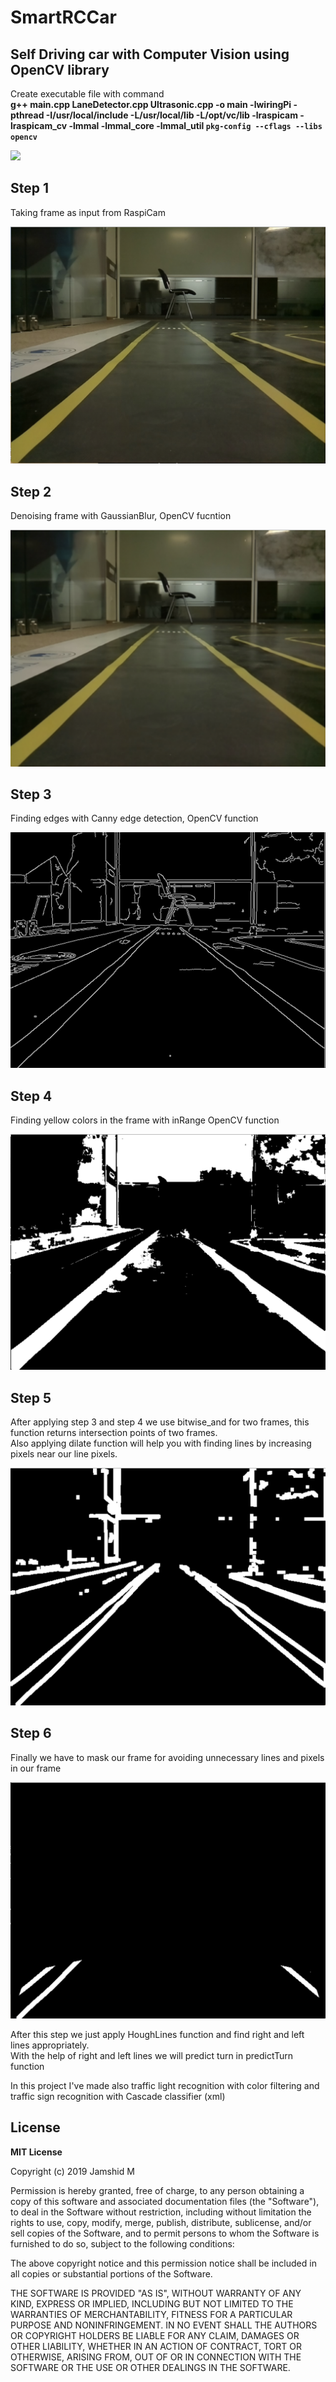 # SmartRCCar
## **Self Driving car with Computer Vision using OpenCV library**
Create executable file with command  <br />
**g++ main.cpp LaneDetector.cpp Ultrasonic.cpp -o main -lwiringPi -pthread -I/usr/local/include -L/usr/local/lib -L/opt/vc/lib -lraspicam -lraspicam_cv -lmmal -lmmal_core -lmmal_util `pkg-config --cflags --libs opencv`**

![](https://drive.google.com/uc?export=view&id=1ZBU3ZykYDZgPd88-yEJz9ojcN139LQX-)

## **Step 1**
Taking frame as input from RaspiCam

![alt text](https://github.com/Jamshid-M/SmartRCCar/blob/master/examples/original.png)

## **Step 2**
Denoising frame with GaussianBlur, OpenCV fucntion

![alt text](https://github.com/Jamshid-M/SmartRCCar/blob/master/examples/blurred.png)

## **Step 3**
Finding edges with Canny edge detection, OpenCV function

![alt text](https://github.com/Jamshid-M/SmartRCCar/blob/master/examples/Canny.png)

## **Step 4**
Finding yellow colors in the frame with inRange OpenCV function

![alt text](https://github.com/Jamshid-M/SmartRCCar/blob/master/examples/inRange.png)

## **Step 5**
After applying step 3 and step 4 we use bitwise_and for two frames, this function returns intersection points of two frames. <br/>
Also applying dilate function will help you with finding lines by increasing pixels near our line pixels.

![alt text](https://github.com/Jamshid-M/SmartRCCar/blob/master/examples/Canny+inRange.png)

## **Step 6**
Finally we have to mask our frame for avoiding unnecessary lines and pixels in our frame 

![alt text](https://github.com/Jamshid-M/SmartRCCar/blob/master/examples/mask.png)

After this step we just apply HoughLines function and find right and left lines appropriately.<br/>
With the help of right and left lines we will predict turn in predictTurn function

In this project I've made also traffic light recognition with color filtering and traffic sign recognition with Cascade classifier (xml)


## **License** 

**MIT License**

Copyright (c) 2019 Jamshid M

Permission is hereby granted, free of charge, to any person obtaining a copy
of this software and associated documentation files (the "Software"), to deal
in the Software without restriction, including without limitation the rights
to use, copy, modify, merge, publish, distribute, sublicense, and/or sell
copies of the Software, and to permit persons to whom the Software is
furnished to do so, subject to the following conditions:

The above copyright notice and this permission notice shall be included in all
copies or substantial portions of the Software.

THE SOFTWARE IS PROVIDED "AS IS", WITHOUT WARRANTY OF ANY KIND, EXPRESS OR
IMPLIED, INCLUDING BUT NOT LIMITED TO THE WARRANTIES OF MERCHANTABILITY,
FITNESS FOR A PARTICULAR PURPOSE AND NONINFRINGEMENT. IN NO EVENT SHALL THE
AUTHORS OR COPYRIGHT HOLDERS BE LIABLE FOR ANY CLAIM, DAMAGES OR OTHER
LIABILITY, WHETHER IN AN ACTION OF CONTRACT, TORT OR OTHERWISE, ARISING FROM,
OUT OF OR IN CONNECTION WITH THE SOFTWARE OR THE USE OR OTHER DEALINGS IN THE
SOFTWARE.
